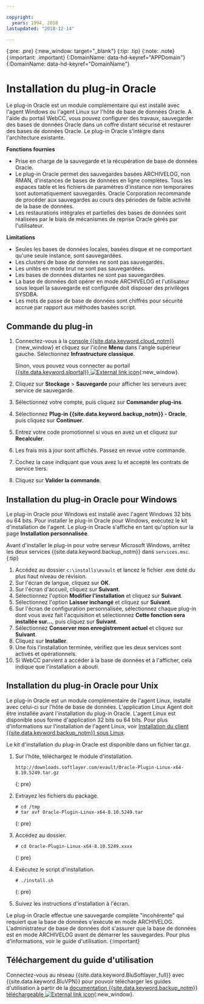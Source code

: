 ```yaml
---

copyright:
  years: 1994, 2018
lastupdated: "2018-12-14"

---
```

{:pre: .pre}
{:new_window: target="_blank"}
{:tip: .tip}
{:note: .note}
{:important: .important}
{:DomainName: data-hd-keyref="APPDomain"}
{:DomainName: data-hd-keyref="DomainName"}

# Installation du plug-in Oracle

Le plug-in Oracle est un module complémentaire qui est installé avec l'agent Windows ou l'agent Linux sur l'hôte de base de données Oracle. A l'aide du portail WebCC, vous pouvez configurer des travaux, sauvegarder des bases de données Oracle dans un coffre distant sécurisé et restaurer des bases de données Oracle. Le plug-in Oracle s'intègre dans l'architecture existante.

**Fonctions fournies**

- Prise en charge de la sauvegarde et la récupération de base de données Oracle.
- Le plug-in Oracle permet des sauvegardes basées ARCHIVELOG, non RMAN, d'instances de bases de données en ligne complètes. Tous les espaces table et les fichiers de paramètres d'instance non temporaires sont automatiquement sauvegardés. Oracle Corporation recommande de procéder aux sauvegardes au cours des périodes de faible activité de la base de données.
- Les restaurations intégrales et partielles des bases de données sont réalisées par le biais de mécanismes de reprise Oracle gérés par l'utilisateur.

**Limitations**
- Seules les bases de données locales, basées disque et ne comportant qu'une seule instance, sont sauvegardées.
- Les clusters de base de données ne sont pas sauvegardés.
- Les unités en mode brut ne sont pas sauvegardées.
- Les bases de données distantes ne sont pas sauvegardées.
- La base de données doit opérer en mode ARCHIVELOG et l'utilisateur sous lequel la sauvegarde est configurée doit disposer des privilèges SYSDBA.
- Les mots de passe de base de données sont chiffrés pour sécurité accrue par rapport aux méthodes basées script.

## Commande du plug-in

1. Connectez-vous à la [console {{site.data.keyword.cloud_notm}}](https://{DomainName}/catalog/){:new_window} et cliquez sur l'icône **Menu** dans l'angle supérieur gauche. Sélectionnez **Infrastructure classique**.

   Sinon, vous pouvez vous connecter au portail [{{site.data.keyword.slportal}} ![External link icon](../../icons/launch-glyph.svg "External link icon")](https://control.softlayer.com/){:new_window}.
2. Cliquez sur **Stockage** > **Sauvegarde** pour afficher les serveurs avec service de sauvegarde.
3. Sélectionnez votre compte, puis cliquez sur **Commander plug-ins**.
4. Sélectionnez **Plug-in {{site.data.keyword.backup_notm}} - Oracle**, puis cliquez sur **Continuer**.
5. Entrez votre code promotionnel si vous en avez un et cliquez sur **Recalculer**.
6. Les frais mis à jour sont affichés. Passez en revue votre commande.
7. Cochez la case indiquant que vous avez lu et accepté les contrats de service tiers.
8. Cliquez sur **Valider la commande**.

## Installation du plug-in Oracle pour Windows

Le plug-in Oracle pour Windows est installé avec l'agent Windows 32 bits ou 64 bits. Pour installer le plug-in Oracle pour Windows, exécutez le kit d'installation de l'agent. Le plug-in Oracle s'affiche en tant qu'option sur la page **Installation personnalisée**.

Avant d'installer le plug-in pour votre serveur Microsoft Windows, arrêtez les deux services {{site.data.keyword.backup_notm}} dans `services.msc`.{:tip}

1. Accédez au dossier `c:\installs\evault` et lancez le fichier .exe doté du plus haut niveau de révision.
2. Sur l'écran de langue, cliquez sur **OK**.
3. Sur l'écran d'accueil, cliquez sur **Suivant**.
4. Sélectionnez l'option **Modifier l'installation** et cliquez sur **Suivant**.
5. Sélectionnez l'option **Laisser inchangé** et cliquez sur **Suivant**.
6. Sur l'écran de configuration personnalisée, sélectionnez chaque plug-in dont vous avez fait l'acquisition et sélectionnez **Cette fonction sera installée sur...**, puis cliquez sur **Suivant**.
7. Sélectionnez **Conserver mon enregistrement actuel** et cliquez sur **Suivant**.
8. Cliquez sur **Installer**.
9. Une fois l'installation terminée, vérifiez que les deux services sont activés et opérationnels.
10. Si WebCC parvient à accéder à la base de données et à l'afficher, cela indique que l'installation a abouti.

## Installation du plug-in Oracle pour Unix

Le plug-in Oracle est un module complémentaire de l'agent Linux, installé avec celui-ci sur l'hôte de base de données. L'application Linux Agent doit être installée avant l'installation du plug-in Oracle. L'agent Linux est disponible sous forme d'application 32 bits ou 64 bits. Pour plus d'informations sur l'installation de l'agent Linux, voir [Installation du client {{site.data.keyword.backup_notm}} sous Linux](install-backup-client-linux.html).

Le kit d'installation du plug-in Oracle est disponible dans un fichier tar.gz.

1. Sur l'hôte, téléchargez le module d'installation.
   ```
   http://downloads.softlayer.com/evault/Oracle-Plugin-Linux-x64-8.10.5249.tar.gz
   ```
   {: pre}

2. Extrayez les fichiers du package.
   ```
   # cd /tmp
   # tar xvf Oracle-Plugin-Linux-x64-8.10.5249.tar
   ```
   {: pre}

3. Accédez au dossier.
   ```
   # cd Oracle-Plugin-Linux-x64-8.10.5249.xxxx
   ```
   {: pre}

4. Exécutez le script d'installation.
   ```
   # ./install.sh
   ```
   {: pre}

5. Suivez les instructions d'installation à l'écran.

Le plug-in Oracle effectue une sauvegarde complète "incohérente" qui requiert que la base de données s'exécute en mode ARCHIVELOG. L'administrateur de base de données doit s'assurer que la base de données est en mode ARCHIVELOG avant de démarrer les sauvegardes. Pour plus d'informations, voir le guide d'utilisation.
{:important}


## Téléchargement du guide d'utilisation

Connectez-vous au réseau {{site.data.keyword.BluSoftlayer_full}} avec {{site.data.keyword.BluVPN}} pour pouvoir télécharger les guides d'utilisation à partir de la [documentation {{site.data.keyword.backup_notm}} téléchargeable ![External link icon](../../icons/launch-glyph.svg "External link icon")](http://downloads.service.softlayer.com/evault/Documentation/){:new_window}.
